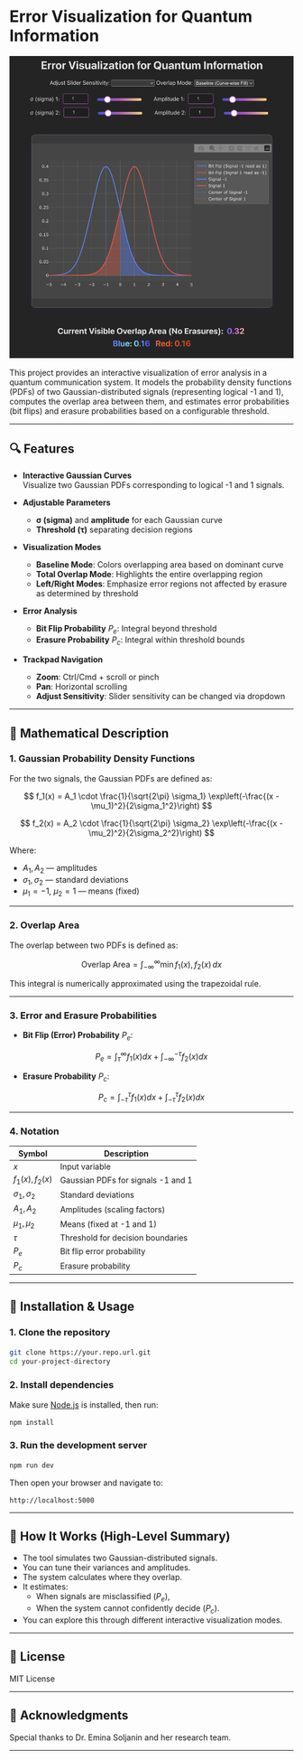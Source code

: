 # Error Visualization for Quantum Information

![Quantum Error Visualization](quantum-error-viz.png)

This project provides an interactive visualization of error analysis in a quantum communication system. It models the probability density functions (PDFs) of two Gaussian-distributed signals (representing logical -1 and 1), computes the overlap area between them, and estimates error probabilities (bit flips) and erasure probabilities based on a configurable threshold.

---

## 🔍 Features

- **Interactive Gaussian Curves**  
  Visualize two Gaussian PDFs corresponding to logical -1 and 1 signals.

- **Adjustable Parameters**  
  - **σ (sigma)** and **amplitude** for each Gaussian curve  
  - **Threshold (τ)** separating decision regions

- **Visualization Modes**  
  - **Baseline Mode**: Colors overlapping area based on dominant curve  
  - **Total Overlap Mode**: Highlights the entire overlapping region  
  - **Left/Right Modes**: Emphasize error regions not affected by erasure as determined by threshold

- **Error Analysis**  
  - **Bit Flip Probability** $P_e$: Integral beyond threshold  
  - **Erasure Probability** $P_c$: Integral within threshold bounds

- **Trackpad Navigation**  
  - **Zoom**: Ctrl/Cmd + scroll or pinch  
  - **Pan**: Horizontal scrolling  
  - **Adjust Sensitivity**: Slider sensitivity can be changed via dropdown

---

## 🧮 Mathematical Description

### 1. Gaussian Probability Density Functions

For the two signals, the Gaussian PDFs are defined as:

$$
f_1(x) = A_1 \cdot \frac{1}{\sqrt{2\pi} \sigma_1} \exp\left(-\frac{(x - \mu_1)^2}{2\sigma_1^2}\right)
$$

$$
f_2(x) = A_2 \cdot \frac{1}{\sqrt{2\pi} \sigma_2} \exp\left(-\frac{(x - \mu_2)^2}{2\sigma_2^2}\right)
$$

Where:

- $A_1, A_2$ — amplitudes  
- $\sigma_1, \sigma_2$ — standard deviations  
- $\mu_1 = -1$, $\mu_2 = 1$ — means (fixed)

---

### 2. Overlap Area

The overlap between two PDFs is defined as:

$$
\text{Overlap Area} = \int_{-\infty}^{\infty} \min { f_1(x), f_2(x) } \, dx
$$

This integral is numerically approximated using the trapezoidal rule.

---

### 3. Error and Erasure Probabilities

- **Bit Flip (Error) Probability** $P_e$:

$$
P_e = \int_{\tau}^{\infty} f_1(x) dx + \int_{-\infty}^{-\tau} f_2(x) dx
$$

- **Erasure Probability** $P_c$:

$$
P_c = \int_{-\tau}^{\tau} f_1(x) dx + \int_{-\tau}^{\tau} f_2(x) dx
$$

---

### 4. Notation

| Symbol       | Description                                |
|--------------|--------------------------------------------|
| $x$          | Input variable                             |
| $f_1(x), f_2(x)$ | Gaussian PDFs for signals -1 and 1     |
| $\sigma_1, \sigma_2$ | Standard deviations                |
| $A_1, A_2$   | Amplitudes (scaling factors)               |
| $\mu_1, \mu_2$ | Means (fixed at -1 and 1)                |
| $\tau$       | Threshold for decision boundaries          |
| $P_e$        | Bit flip error probability                 |
| $P_c$        | Erasure probability                        |

---

## 🚀 Installation & Usage

### 1. Clone the repository

```bash
git clone https://your.repo.url.git
cd your-project-directory
```

### 2. Install dependencies

Make sure [Node.js](https://nodejs.org/) is installed, then run:

```bash
npm install
```

### 3. Run the development server

```bash
npm run dev
```

Then open your browser and navigate to:

```
http://localhost:5000
```

---

## 🧠 How It Works (High-Level Summary)

- The tool simulates two Gaussian-distributed signals.
- You can tune their variances and amplitudes.
- The system calculates where they overlap.
- It estimates:
  - When signals are misclassified ($P_e$),
  - When the system cannot confidently decide ($P_c$).
- You can explore this through different interactive visualization modes.

---

## 📘 License

MIT License

---

## 💬 Acknowledgments

Special thanks to Dr. Emina Soljanin and her research team.

---
